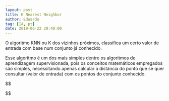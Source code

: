 ```yaml
---
layout: post
title: K Nearest Neighbor
author: Eduardo
tag: [IA, pt]
date: 2019-06-22 20:40:00
---
```


O algoritmo KNN ou K dos vizinhos próximos, classifica um certo valor de entrada com base num conjunto já conhecido.

Esse algoritmo é um dos mais simples dentre os algoritmos de aprendizagem supervisionada, pois os conceitos matemáticos empregados são simples, necessitando apenas calcular a distância do ponto que se quer consultar (valor de entrada) com os pontos do conjunto conhecido.

$$

$$